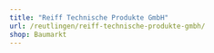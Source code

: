 ```yaml
---
title: "Reiff Technische Produkte GmbH"
url: /reutlingen/reiff-technische-produkte-gmbh/
shop: Baumarkt
---
```

